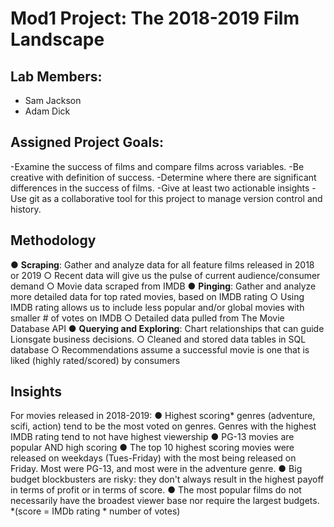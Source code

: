 # Mod1 Project: The 2018-2019 Film Landscape

## Lab Members:
- Sam Jackson
- Adam Dick

## Assigned Project Goals:
-Examine the success of films and compare films across variables. 
-Be creative with definition of success.
-Determine where there are significant differences in the success of films.
-Give at least two actionable insights 
-Use git as a collaborative tool for this project to manage version control and history. 

## Methodology 
● **Scraping**: Gather and analyze data for all feature films released in 2018 or 2019
  ○ Recent data will give us the pulse of current audience/consumer demand
  ○ Movie data scraped from IMDB
● **Pinging**: Gather and analyze more detailed data for top rated movies, based on IMDB rating
  ○ Using IMDB rating allows us to include less popular and/or global movies with smaller # of votes on IMDB
  ○ Detailed data pulled from The Movie Database API
● **Querying and Exploring**: Chart relationships that can guide Lionsgate business decisions.
  ○ Cleaned and stored data tables in SQL database
  ○ Recommendations assume a successful movie is one that is liked (highly rated/scored) by consumers
  
## Insights
For movies released in 2018-2019:
● Highest scoring* genres (adventure, scifi, action) tend to be the most voted on genres.  Genres with the highest IMDB rating
tend to not have highest viewership
● PG-13 movies are popular AND high scoring
● The top 10 highest scoring movies were released on weekdays (Tues-Friday) with the most being released on Friday.  Most were   PG-13, and most were in the adventure genre.
● Big budget blockbusters are risky: they don't always result in the highest payoff in terms of profit or in terms of score.
● The most popular films do not necessarily have the broadest viewer base nor require the largest budgets.
 *(score = IMDb rating * number of votes)  
